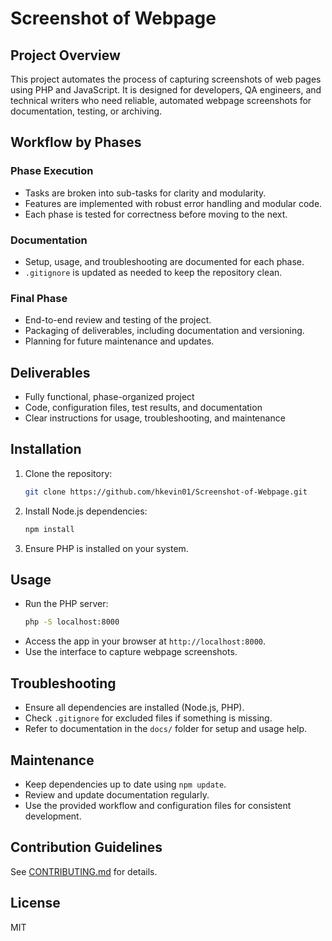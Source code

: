 # Screenshot of Webpage

## Project Overview
This project automates the process of capturing screenshots of web pages using PHP and JavaScript. It is designed for developers, QA engineers, and technical writers who need reliable, automated webpage screenshots for documentation, testing, or archiving.

## Workflow by Phases

### Phase Execution
- Tasks are broken into sub-tasks for clarity and modularity.
- Features are implemented with robust error handling and modular code.
- Each phase is tested for correctness before moving to the next.

### Documentation
- Setup, usage, and troubleshooting are documented for each phase.
- `.gitignore` is updated as needed to keep the repository clean.

### Final Phase
- End-to-end review and testing of the project.
- Packaging of deliverables, including documentation and versioning.
- Planning for future maintenance and updates.

## Deliverables
- Fully functional, phase-organized project
- Code, configuration files, test results, and documentation
- Clear instructions for usage, troubleshooting, and maintenance

## Installation

1. Clone the repository:
   ```bash
   git clone https://github.com/hkevin01/Screenshot-of-Webpage.git
   ```
2. Install Node.js dependencies:
   ```bash
   npm install
   ```
3. Ensure PHP is installed on your system.

## Usage

- Run the PHP server:
  ```bash
  php -S localhost:8000
  ```
- Access the app in your browser at `http://localhost:8000`.
- Use the interface to capture webpage screenshots.

## Troubleshooting
- Ensure all dependencies are installed (Node.js, PHP).
- Check `.gitignore` for excluded files if something is missing.
- Refer to documentation in the `docs/` folder for setup and usage help.

## Maintenance
- Keep dependencies up to date using `npm update`.
- Review and update documentation regularly.
- Use the provided workflow and configuration files for consistent development.

## Contribution Guidelines
See [CONTRIBUTING.md](.github/CONTRIBUTING.md) for details.

## License
MIT
